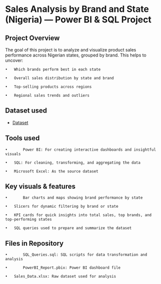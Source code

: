 # Sales Analysis by Brand and State (Nigeria) — Power BI & SQL Project
## Project Overview
The goal of this project is to analyze and visualize product sales performance across Nigerian states, grouped by brand. This helps to uncover:

	•	Which brands perform best in each state
 
	•	Overall sales distribution by state and brand
 
	•	Top-selling products across regions
 
	•	Regional sales trends and outliers
## Dataset used
- <a href="https://github.com/Tomisin-R/portfolioproject/blob/main/state%20breakdown.csv">Dataset</a>
## Tools used

	•       Power BI: For creating interactive dashboards and insightful visuals
 
	•	SQL: For cleaning, transforming, and aggregating the data
 
	•	Microsoft Excel: As the source dataset
 ## Key visuals & features

 	•       Bar charts and maps showing brand performance by state
  
	•	Slicers for dynamic filtering by brand or state
 
	•	KPI cards for quick insights into total sales, top brands, and top-performing states
 
	•	SQL queries used to prepare and summarize the dataset
 ## Files in Repository

	•       SQL_Queries.sql: SQL scripts for data transformation and analysis
 
 	•       PowerBI_Report.pbix: Power BI dashboard file
  
	•	Sales_Data.xlsx: Raw dataset used for analysis
	

 

 
